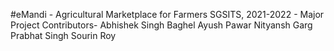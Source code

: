 #eMandi - Agricultural Marketplace for Farmers
SGSITS, 2021-2022 - Major Project
Contributors-
Abhishek Singh Baghel
Ayush Pawar
Nityansh Garg
Prabhat Singh
Sourin Roy
